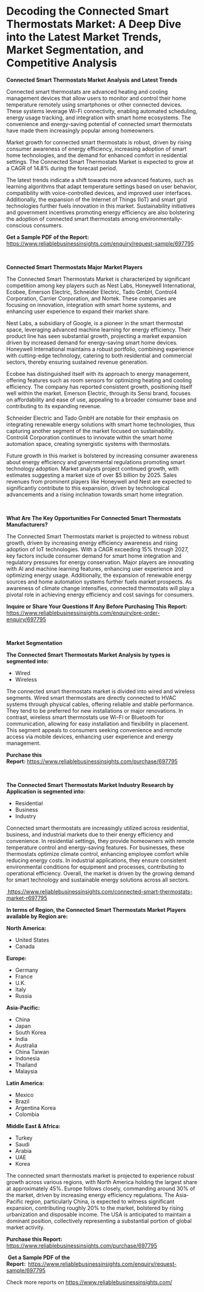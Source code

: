 <p><h1>Decoding the Connected Smart Thermostats Market: A Deep Dive into the Latest Market Trends, Market Segmentation, and Competitive Analysis</h1></p><p><strong>Connected Smart Thermostats Market Analysis and Latest Trends</strong></p>
<p><p>Connected smart thermostats are advanced heating and cooling management devices that allow users to monitor and control their home temperature remotely using smartphones or other connected devices. These systems leverage Wi-Fi connectivity, enabling automated scheduling, energy usage tracking, and integration with smart home ecosystems. The convenience and energy-saving potential of connected smart thermostats have made them increasingly popular among homeowners.</p><p>Market growth for connected smart thermostats is robust, driven by rising consumer awareness of energy efficiency, increasing adoption of smart home technologies, and the demand for enhanced comfort in residential settings. The Connected Smart Thermostats Market is expected to grow at a CAGR of 14.8% during the forecast period. </p><p>The latest trends indicate a shift towards more advanced features, such as learning algorithms that adapt temperature settings based on user behavior, compatibility with voice-controlled devices, and improved user interfaces. Additionally, the expansion of the Internet of Things (IoT) and smart grid technologies further fuels innovation in this market. Sustainability initiatives and government incentives promoting energy efficiency are also bolstering the adoption of connected smart thermostats among environmentally-conscious consumers.</p></p>
<p><strong>Get a Sample PDF of the Report:&nbsp;</strong> <a href="https://www.reliablebusinessinsights.com/enquiry/request-sample/697795?utm_campaign=1138&utm_medium=2&utm_source=Github&utm_content=ia&utm_term=27122024&utm_id=connected-smart-thermostats">https://www.reliablebusinessinsights.com/enquiry/request-sample/697795</a></p>
<p>&nbsp;</p>
<p><strong>Connected Smart Thermostats Major Market Players</strong></p>
<p><p>The Connected Smart Thermostats Market is characterized by significant competition among key players such as Nest Labs, Honeywell International, Ecobee, Emerson Electric, Schneider Electric, Tado GmbH, Control4 Corporation, Carrier Corporation, and Nortek. These companies are focusing on innovation, integration with smart home systems, and enhancing user experience to expand their market share.</p><p>Nest Labs, a subsidiary of Google, is a pioneer in the smart thermostat space, leveraging advanced machine learning for energy efficiency. Their product line has seen substantial growth, projecting a market expansion driven by increased demand for energy-saving smart home devices. Honeywell International maintains a robust portfolio, combining experience with cutting-edge technology, catering to both residential and commercial sectors, thereby ensuring sustained revenue generation.</p><p>Ecobee has distinguished itself with its approach to energy management, offering features such as room sensors for optimizing heating and cooling efficiency. The company has reported consistent growth, positioning itself well within the market. Emerson Electric, through its Sensi brand, focuses on affordability and ease of use, appealing to a broader consumer base and contributing to its expanding revenue.</p><p>Schneider Electric and Tado GmbH are notable for their emphasis on integrating renewable energy solutions with smart home technologies, thus capturing another segment of the market focused on sustainability. Control4 Corporation continues to innovate within the smart home automation space, creating synergistic systems with thermostats.</p><p>Future growth in this market is bolstered by increasing consumer awareness about energy efficiency and governmental regulations promoting smart technology adoption. Market analysts project continued growth, with estimates suggesting a market size of over $5 billion by 2025. Sales revenues from prominent players like Honeywell and Nest are expected to significantly contribute to this expansion, driven by technological advancements and a rising inclination towards smart home integration.</p></p>
<p>&nbsp;</p>
<p><strong>What Are The Key Opportunities For Connected Smart Thermostats Manufacturers?</strong></p>
<p><p>The Connected Smart Thermostats market is projected to witness robust growth, driven by increasing energy efficiency awareness and rising adoption of IoT technologies. With a CAGR exceeding 15% through 2027, key factors include consumer demand for smart home integration and regulatory pressures for energy conservation. Major players are innovating with AI and machine learning features, enhancing user experience and optimizing energy usage. Additionally, the expansion of renewable energy sources and home automation systems further fuels market prospects. As awareness of climate change intensifies, connected thermostats will play a pivotal role in achieving energy efficiency and cost savings for consumers.</p></p>
<p><strong>Inquire or Share Your Questions If Any Before Purchasing This Report:</strong> <a href="https://www.reliablebusinessinsights.com/enquiry/pre-order-enquiry/697795?utm_campaign=1138&utm_medium=2&utm_source=Github&utm_content=ia&utm_term=27122024&utm_id=connected-smart-thermostats">https://www.reliablebusinessinsights.com/enquiry/pre-order-enquiry/697795</a></p>
<p>&nbsp;</p>
<p><strong>Market Segmentation</strong></p>
<p><strong>The Connected Smart Thermostats Market Analysis by types is segmented into:</strong></p>
<p><ul><li>Wired</li><li>Wireless</li></ul></p>
<p><p>The connected smart thermostats market is divided into wired and wireless segments. Wired smart thermostats are directly connected to HVAC systems through physical cables, offering reliable and stable performance. They tend to be preferred for new installations or major renovations. In contrast, wireless smart thermostats use Wi-Fi or Bluetooth for communication, allowing for easy installation and flexibility in placement. This segment appeals to consumers seeking convenience and remote access via mobile devices, enhancing user experience and energy management.</p></p>
<p><strong>Purchase this Report:&nbsp;</strong><a href="https://www.reliablebusinessinsights.com/purchase/697795?utm_campaign=1138&utm_medium=2&utm_source=Github&utm_content=ia&utm_term=27122024&utm_id=connected-smart-thermostats">https://www.reliablebusinessinsights.com/purchase/697795</a></p>
<p>&nbsp;</p>
<p><strong>The Connected Smart Thermostats Market Industry Research by Application is segmented into:</strong></p>
<p><ul><li>Residential</li><li>Business</li><li>Industry</li></ul></p>
<p><p>Connected smart thermostats are increasingly utilized across residential, business, and industrial markets due to their energy efficiency and convenience. In residential settings, they provide homeowners with remote temperature control and energy-saving features. For businesses, these thermostats optimize climate control, enhancing employee comfort while reducing energy costs. In industrial applications, they ensure consistent environmental conditions for equipment and processes, contributing to operational efficiency. Overall, the market is driven by the growing demand for smart technology and sustainable energy solutions across all sectors.</p></p>
<p><a href="https://www.reliablebusinessinsights.com/connected-smart-thermostats-market-r697795?utm_campaign=1138&utm_medium=2&utm_source=Github&utm_content=ia&utm_term=27122024&utm_id=connected-smart-thermostats">&nbsp;https://www.reliablebusinessinsights.com/connected-smart-thermostats-market-r697795</a></p>
<p><strong>In terms of Region, the Connected Smart Thermostats Market Players available by Region are:</strong></p>
<p>
    <p> <strong> North America: </strong>
        <ul>
            <li>United States</li>
            <li>Canada</li>
        </ul>
        </p> 
    <p> <strong> Europe: </strong>
        <ul>
            <li>Germany</li>
            <li>France</li>
            <li>U.K.</li>
            <li>Italy</li>
            <li>Russia</li>
        </ul>
        </p> 
    <p> <strong> Asia-Pacific: </strong>
        <ul>
            <li>China</li>
            <li>Japan</li>
            <li>South Korea</li>
            <li>India</li>
            <li>Australia</li>
            <li>China Taiwan</li>
            <li>Indonesia</li>
            <li>Thailand</li>
            <li>Malaysia</li>
        </ul>
        </p> 
    <p> <strong> Latin America: </strong>
        <ul>
            <li>Mexico</li>
            <li>Brazil</li>
            <li>Argentina Korea</li>
            <li>Colombia</li>
        </ul>
        </p> 
    <p> <strong> Middle East & Africa: </strong>
        <ul>
            <li>Turkey</li>
            <li>Saudi</li>
            <li>Arabia</li>
            <li>UAE</li>
            <li>Korea</li>
        </ul>
    </p>
    </p>
<p><p>The connected smart thermostats market is projected to experience robust growth across various regions, with North America holding the largest share at approximately 45%. Europe follows closely, commanding around 30% of the market, driven by increasing energy efficiency regulations. The Asia-Pacific region, particularly China, is expected to witness significant expansion, contributing roughly 20% to the market, bolstered by rising urbanization and disposable income. The USA is anticipated to maintain a dominant position, collectively representing a substantial portion of global market activity.</p></p>
<p><strong>Purchase this Report: </strong><a href="https://www.reliablebusinessinsights.com/purchase/697795?utm_campaign=1138&utm_medium=2&utm_source=Github&utm_content=ia&utm_term=27122024&utm_id=connected-smart-thermostats">https://www.reliablebusinessinsights.com/purchase/697795</a></p>
<p>&nbsp;<strong>Get a Sample PDF of the Report:&nbsp;&nbsp;</strong><a href="https://www.reliablebusinessinsights.com/enquiry/request-sample/697795?utm_campaign=1138&utm_medium=2&utm_source=Github&utm_content=ia&utm_term=27122024&utm_id=connected-smart-thermostats">https://www.reliablebusinessinsights.com/enquiry/request-sample/697795</a></p>
<p><strong></strong></p>
<p>Check more reports on <a href="https://www.reliablebusinessinsights.com/?utm_campaign=1138&utm_medium=2&utm_source=Github&utm_content=ia&utm_term=27122024&utm_id=connected-smart-thermostats">https://www.reliablebusinessinsights.com/</a></p>